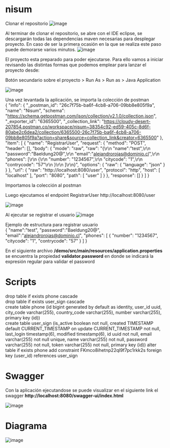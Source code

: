 # nisum

Clonar el repositorio 
![image](https://github.com/alerojaslopenza/nisum/assets/39816424/4fea3df0-ac18-45cb-addb-e9ee5a2cb857)


Al terminar de clonar el repositorio, se abre con el IDE eclipse, se descargarán todas las dependencias maven necesarias para desplegar proyecto. En caso de ser la primera ocasión en la que se realiza este paso puede demorarse varios minutos.
![image](https://github.com/alerojaslopenza/nisum/assets/39816424/e439cfe7-361d-4cbb-ba19-6e10fa13a378)

El proyecto esta preparado para poder ejecutarse. Para ello vamos a iniciar revisando las distintas formas que podemos emplear para lanzar el proyecto desde:

Botón secundario sobre el proyecto > Run As > Run as > Java Application

![image](https://github.com/alerojaslopenza/nisum/assets/39816424/4d6bcb93-965f-4bab-9d83-b41127f15e7b)

Una vez levantada la aplicación, se importa la colección de postman   
{
	"info": {
		"_postman_id": "26c7f75b-ba6f-4cb8-a706-09bb8e805f9a",
		"name": "Nisum",
		"schema": "https://schema.getpostman.com/json/collection/v2.1.0/collection.json",
		"_exporter_id": "6365500",
		"_collection_link": "https://cloudy-desert-207854.postman.co/workspace/nisum~38354c92-ed59-405c-8d6f-80abe2c6dea2/collection/6365500-26c7f75b-ba6f-4cb8-a706-09bb8e805f9a?action=share&source=collection_link&creator=6365500"
	},
	"item": [
		{
			"name": "RegistrarUser",
			"request": {
				"method": "POST",
				"header": [],
				"body": {
					"mode": "raw",
					"raw": "{\r\n    \"name\":\"test\",\r\n    \"password\":\"Baeldung20@\",\r\n    \"email\":\"alejandrorojas@dominio.cl\",\r\n     \"phones\": [\r\n                    {\r\n                    \"number\": \"1234567\",\r\n                    \"citycode\": \"1\",\r\n                    \"contrycode\": \"57\"\r\n                    }\r\n               ]\r\n}",
					"options": {
						"raw": {
							"language": "json"
						}
					}
				},
				"url": {
					"raw": "http://localhost:8080/user",
					"protocol": "http",
					"host": [
						"localhost"
					],
					"port": "8080",
					"path": [
						"user"
					]
				}
			},
			"response": []
		}
	]
}

Importamos la colección al postman

Luego ejecutamos el endpoint RegistrarUser http://localhost:8080/user

![image](https://github.com/alerojaslopenza/nisum/assets/39816424/2a2599ca-8a29-416b-b470-edc373bbc378)

Al ejecutar se registrar el usuario 
![image](https://github.com/alerojaslopenza/nisum/assets/39816424/851ea50e-5a43-42a1-8097-07d628e43cd0)

Ejemplo de estructura para registrar usuario  
{
    "name":"test",
    "password":"Baeldung20@",
    "email":"alejandrorojas@dominio.cl",
     "phones": [
                    {
                    "number": "1234567",
                    "citycode": "1",
                    "contrycode": "57"
                    }
               ]
}

En el siguiente archivo **/demo/src/main/resources/application.properties** se encuentra la propiedad **validator.password** en donde se indicará la expresión regular para validar el password

# Scripts

drop table if exists phone cascade  
drop table if exists user_sign cascade   
create table phone (id bigint generated by default as identity, user_id uuid, city_code varchar(255), country_code varchar(255), number varchar(255), primary key (id))  
create table user_sign (is_active boolean not null, created TIMESTAMP default CURRENT_TIMESTAMP on update CURRENT_TIMESTAMP not null, last_login timestamp(6), modified timestamp(6), id uuid not null, email varchar(255) not null unique, name varchar(255) not null, password varchar(255) not null, token varchar(255) not null, primary key (id))
alter table if exists phone add constraint FKmco8ihetnp22ql9f7pc1rkk2s foreign key (user_id) references user_sign  

# Swagger
Con la aplicación ejecutandose se puede visualizar en el siguiente link el swagger **http://localhost:8080/swagger-ui/index.html**

![image](https://github.com/alerojaslopenza/nisum/assets/39816424/3719d151-8f0d-4511-8a5a-cef352e110bb)

# Diagrama
![image](https://github.com/alerojaslopenza/nisum/assets/39816424/3ce9211c-70b4-4267-8859-095af2999f79)



